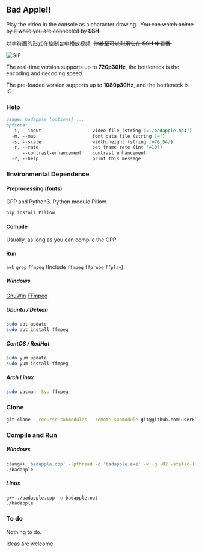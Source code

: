 ## Bad Apple!!

Play the video in the console as a character drawing..
~~You can watch anime by it while you are connected by **SSH**.~~

以字符画的形式在控制台中播放视频.
~~你甚至可以利用它在 **SSH** 中看番.~~

![GIF](./play.gif)

The real-time version supports up to **720p30Hz**, the bottleneck is the encoding and decoding speed.

The pre-loaded version supports up to **1080p30Hz**, and the bottleneck is IO.


### Help

```markdown
usage: badapple [options] ...
options:
  -i, --input                   video file (string [=./badapple.mp4])
  -m, --map                     font data file (string [=])
  -s, --scale                   width:height (string [=76:54])       
  -r, --rate                    set frame rate (int [=10])
      --contrast-enhancement    contrast enhancement
  -?, --help                    print this message
```


### Environmental Dependence

#### Preprocessing (fonts)

CPP and Python3.
Python module Pillow.

```sh
pip install Pillow
```

#### Compile

Usually, as long as you can compile the CPP.

#### Run

`awk` `grep` `ffmpeg` (Include `ffmpeg` `ffprobe` `ffplay`).

##### Windows

[GnuWin](http://gnuwin32.sourceforge.net/)
[FFmpeg](https://github.com/BtbN/FFmpeg-Builds/releases/tag/latest)

##### Ubuntu / Debian

```sh
sudo apt update
sudo apt install ffmpeg
```

##### CentOS / RedHat

```sh
sudo yum update
sudo yum install ffmpeg
```

##### Arch Linux

```sh
sudo pacman -Syu ffmpeg
```


### Clone

```sh
git clone --recurse-submodules --remote-submodule git@github.com:userElaina/Bad-Apple.git
```


### Compile and Run

##### Windows

```sh
clang++ 'badapple.cpp' -lpthread -o 'badapple.exe' -w -g -O2 -static-libgcc --target=x86_64-w64-mingw -std=c++20 -finput-charset=UTF-8 -fexec-charset=UTF-8
./badapple
```

##### Linux

```sh
g++ ./badapple.cpp -o badapple.out
./badapple
```

### To do

Nothing to do.

Ideas are welcome.
